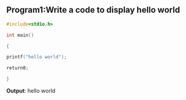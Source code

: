 ## Program1:Write a code to display hello world
```C
#include<stdio.h>

int main()

{

printf("hello world");

return0;

}
```
**Output**: hello world 
